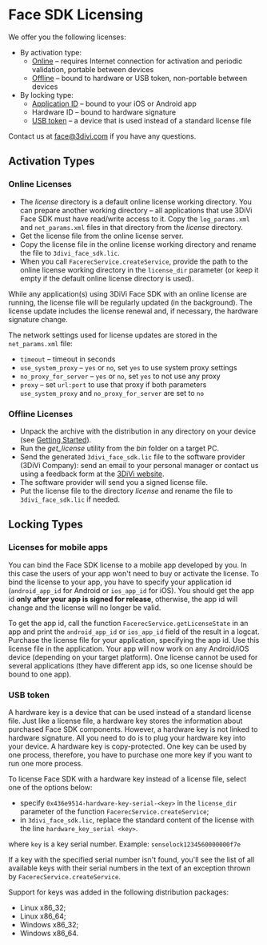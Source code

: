 # Face SDK Licensing

We offer you the following licenses:
* By activation type: 
  * [Online](#online-licenses) – requires Internet connection for activation and periodic validation, portable between devices
  * [Offline](#offline-licenses) – bound to hardware or USB token, non-portable between devices
* By locking type:
  * [Application ID](#licenses-for-mobile-apps) – bound to your iOS or Android app
  * Hardware ID – bound to hardware signature
  * [USB token](#usb-token) – a device that is used instead of a standard license file

Contact us at face@3divi.com if you have any questions.

## Activation Types

### Online Licenses

* The *license* directory is a default online license working directory. You can prepare another working directory – all applications that use 3DiVi Face SDK must have read/write access to it. Copy the `log_params.xml` and `net_params.xml` files in that directory from the *license* directory.
* Get the license file from the online license server.
* Copy the license file in the online license working directory and rename the file to `3divi_face_sdk.lic`.
* When you call `FacerecService.createService`, provide the path to the online license working directory in the `license_dir` parameter (or keep it empty if the default online license directory is used).

While any application(s) using 3DiVi Face SDK with an online license are running, the license file will be regularly updated (in the background). The license update includes the license renewal and, if necessary, the hardware signature change.

The network settings used for license updates are stored in the `net_params.xml` file:

* `timeout` – timeout in seconds
* `use_system_proxy` – `yes` or `no`, set `yes` to use system proxy settings
* `no_proxy_for_server` – `yes` or `no`, set `yes` to not use any proxy
* `proxy` – set `url:port` to use that proxy if both parameters `use_system_proxy` and `no_proxy_for_server` are set to `no`

### Offline Licenses

* Unpack the archive with the distribution in any directory on your device (see [Getting Started](getting_started.md)).
* Run the *get_license* utility from the *bin* folder on a target PC.
* Send the generated `3divi_face_sdk.lic` file to the software provider (3DiVi Company): send an email to your personal manager or contact us using a feedback form at the [3DiVi website](https://face.3divi.com/contact_us).
* The software provider will send you a signed license file.
* Put the license file to the directory *license* and rename the file to `3divi_face_sdk.lic` if needed.

## Locking Types

### Licenses for mobile apps

You can bind the Face SDK license to a mobile app developed by you. In this case the users of your app won't need to buy or activate the license. To bind the license to your app, you have to specify your application id (`android_app_id` for Android or `ios_app_id` for iOS). You should get the app id **only after your app is signed for release**, otherwise, the app id will change and the license will no longer be valid.

To get the app id, call the function `FacerecService.getLicenseState` in an app and print the `android_app_id` or `ios_app_id` field of the result in a logcat. Purchase the license file for your application, specifying the app id. Use this license file in the application. Your app will now work on any Android/iOS device (depending on your target platform). One license cannot be used for several applications (they have different app ids, so one license should be bound to one app).

### USB token

A hardware key is a device that can be used instead of a standard license file. Just like a license file, a hardware key stores the information about purchased Face SDK components. However, a hardware key is not linked to hardware signature. All you need to do is to plug your hardware key into your device. A hardware key is copy-protected. One key can be used by one process, therefore, you have to purchase one more key if you want to run one more process.

To license Face SDK with a hardware key instead of a license file, select one of the options below:

* specify `0x436e9514-hardware-key-serial-<key>` in the `license_dir` parameter of the function `FacerecService.createService`;
* in `3divi_face_sdk.lic`, replace the standard content of the license with the line `hardware_key_serial <key>`.

where `key` is a key serial number. Example: `senselock1234560000000f7e`

If a key with the specified serial number isn't found, you'll see the list of all available keys with their serial numbers in the text of an exception thrown by `FacerecService.createService`.

Support for keys was added in the following distribution packages:

* Linux x86_32;
* Linux x86_64;
* Windows x86_32;
* Windows x86_64.
